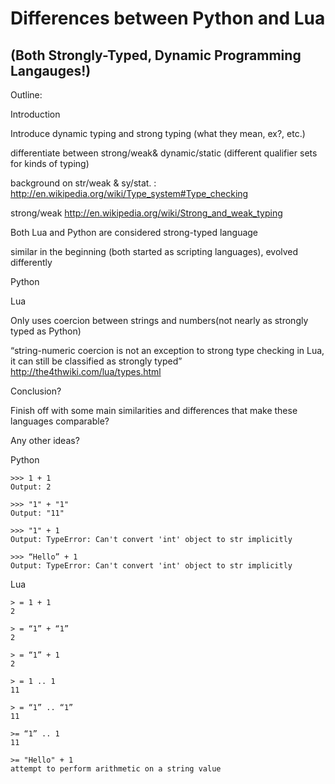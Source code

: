 Differences between Python and Lua 
======
(Both Strongly-Typed, Dynamic Programming Langauges!)
------

Outline:

Introduction

Introduce dynamic typing and strong typing (what they mean, ex?, etc.)

differentiate between strong/weak& dynamic/static (different qualifier sets for kinds of typing)

background on str/weak & sy/stat. : http://en.wikipedia.org/wiki/Type_system#Type_checking

strong/weak http://en.wikipedia.org/wiki/Strong_and_weak_typing

Both Lua and Python are considered strong-typed language

similar in the beginning (both started as scripting languages), evolved differently

Python 

Lua

Only uses coercion between strings and numbers(not nearly as strongly typed as Python)

“string-numeric coercion is not an exception to strong type checking in Lua, it can still be classified as strongly typed” http://the4thwiki.com/lua/types.html

Conclusion?

Finish off with some main similarities and differences that make these languages comparable?

Any other ideas?




Python 
    
    >>> 1 + 1
    Output: 2
    
    >>> "1" + "1"
    Output: "11"
    
    >>> "1" + 1
    Output: TypeError: Can't convert 'int' object to str implicitly
    
    >>> “Hello” + 1
    Output: TypeError: Can't convert 'int' object to str implicitly
Lua

    > = 1 + 1
    2
    
    > = “1” + “1”
    2
    
    > = “1” + 1
    2
    
    > = 1 .. 1
    11
    
    > = “1” .. “1”
    11
    
    >= “1” .. 1
    11
    
    >= "Hello" + 1
    attempt to perform arithmetic on a string value






